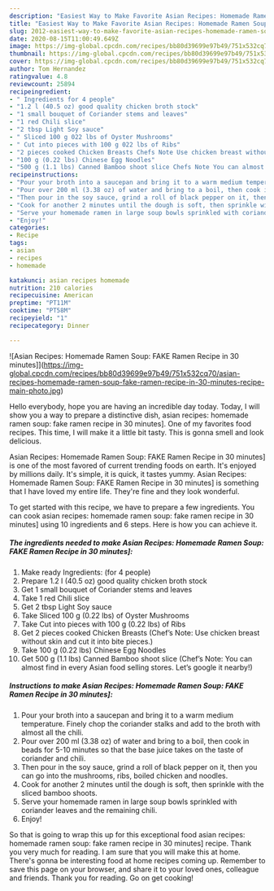 ```yaml
---
description: "Easiest Way to Make Favorite Asian Recipes: Homemade Ramen Soup: FAKE Ramen Recipe in 30 minutes]"
title: "Easiest Way to Make Favorite Asian Recipes: Homemade Ramen Soup: FAKE Ramen Recipe in 30 minutes]"
slug: 2012-easiest-way-to-make-favorite-asian-recipes-homemade-ramen-soup-fake-ramen-recipe-in-30-minutes
date: 2020-08-15T11:00:49.649Z
image: https://img-global.cpcdn.com/recipes/bb80d39699e97b49/751x532cq70/asian-recipes-homemade-ramen-soup-fake-ramen-recipe-in-30-minutes-recipe-main-photo.jpg
thumbnail: https://img-global.cpcdn.com/recipes/bb80d39699e97b49/751x532cq70/asian-recipes-homemade-ramen-soup-fake-ramen-recipe-in-30-minutes-recipe-main-photo.jpg
cover: https://img-global.cpcdn.com/recipes/bb80d39699e97b49/751x532cq70/asian-recipes-homemade-ramen-soup-fake-ramen-recipe-in-30-minutes-recipe-main-photo.jpg
author: Tom Hernandez
ratingvalue: 4.8
reviewcount: 25894
recipeingredient:
- " Ingredients for 4 people"
- "1.2 l (40.5 oz) good quality chicken broth stock"
- "1 small bouquet of Coriander stems and leaves"
- "1 red Chili slice"
- "2 tbsp Light Soy sauce"
- " Sliced 100 g 022 lbs of Oyster Mushrooms"
- " Cut into pieces with 100 g 022 lbs of Ribs"
- "2 pieces cooked Chicken Breasts Chefs Note Use chicken breast without skin and cut it into bite pieces"
- "100 g (0.22 lbs) Chinese Egg Noodles"
- "500 g (1.1 lbs) Canned Bamboo shoot slice Chefs Note You can almost find in every Asian food selling stores Lets google it nearby"
recipeinstructions:
- "Pour your broth into a saucepan and bring it to a warm medium temperature. Finely chop the coriander stalks and add to the broth with almost all the chili."
- "Pour over 200 ml (3.38 oz) of water and bring to a boil, then cook in beads for 5-10 minutes so that the base juice takes on the taste of coriander and chili."
- "Then pour in the soy sauce, grind a roll of black pepper on it, then you can go into the mushrooms, ribs, boiled chicken and noodles."
- "Cook for another 2 minutes until the dough is soft, then sprinkle with the sliced ​​bamboo shoots."
- "Serve your homemade ramen in large soup bowls sprinkled with coriander leaves and the remaining chili."
- "Enjoy!"
categories:
- Recipe
tags:
- asian
- recipes
- homemade

katakunci: asian recipes homemade 
nutrition: 210 calories
recipecuisine: American
preptime: "PT11M"
cooktime: "PT58M"
recipeyield: "1"
recipecategory: Dinner

---
```



![Asian Recipes: Homemade Ramen Soup: FAKE Ramen Recipe in 30 minutes]](https://img-global.cpcdn.com/recipes/bb80d39699e97b49/751x532cq70/asian-recipes-homemade-ramen-soup-fake-ramen-recipe-in-30-minutes-recipe-main-photo.jpg)

Hello everybody, hope you are having an incredible day today. Today, I will show you a way to prepare a distinctive dish, asian recipes: homemade ramen soup: fake ramen recipe in 30 minutes]. One of my favorites food recipes. This time, I will make it a little bit tasty. This is gonna smell and look delicious.

Asian Recipes: Homemade Ramen Soup: FAKE Ramen Recipe in 30 minutes] is one of the most favored of current trending foods on earth. It's enjoyed by millions daily. It's simple, it is quick, it tastes yummy. Asian Recipes: Homemade Ramen Soup: FAKE Ramen Recipe in 30 minutes] is something that I have loved my entire life. They're fine and they look wonderful.




To get started with this recipe, we have to prepare a few ingredients. You can cook asian recipes: homemade ramen soup: fake ramen recipe in 30 minutes] using 10 ingredients and 6 steps. Here is how you can achieve it.

<!--inarticleads1-->

##### The ingredients needed to make Asian Recipes: Homemade Ramen Soup: FAKE Ramen Recipe in 30 minutes]:

1. Make ready  Ingredients: (for 4 people)
1. Prepare 1.2 l (40.5 oz) good quality chicken broth stock
1. Get 1 small bouquet of Coriander stems and leaves
1. Take 1 red Chili slice
1. Get 2 tbsp Light Soy sauce
1. Take  Sliced ​​100 g (0.22 lbs) of Oyster Mushrooms
1. Take  Cut into pieces with 100 g (0.22 lbs) of Ribs
1. Get 2 pieces cooked Chicken Breasts (Chef’s Note: Use chicken breast without skin and cut it into bite pieces.)
1. Take 100 g (0.22 lbs) Chinese Egg Noodles
1. Get 500 g (1.1 lbs) Canned Bamboo shoot slice (Chef’s Note: You can almost find in every Asian food selling stores. Let’s google it nearby!)




<!--inarticleads2-->

##### Instructions to make Asian Recipes: Homemade Ramen Soup: FAKE Ramen Recipe in 30 minutes]:

1. Pour your broth into a saucepan and bring it to a warm medium temperature. Finely chop the coriander stalks and add to the broth with almost all the chili.
1. Pour over 200 ml (3.38 oz) of water and bring to a boil, then cook in beads for 5-10 minutes so that the base juice takes on the taste of coriander and chili.
1. Then pour in the soy sauce, grind a roll of black pepper on it, then you can go into the mushrooms, ribs, boiled chicken and noodles.
1. Cook for another 2 minutes until the dough is soft, then sprinkle with the sliced ​​bamboo shoots.
1. Serve your homemade ramen in large soup bowls sprinkled with coriander leaves and the remaining chili.
1. Enjoy!




So that is going to wrap this up for this exceptional food asian recipes: homemade ramen soup: fake ramen recipe in 30 minutes] recipe. Thank you very much for reading. I am sure that you will make this at home. There's gonna be interesting food at home recipes coming up. Remember to save this page on your browser, and share it to your loved ones, colleague and friends. Thank you for reading. Go on get cooking!
